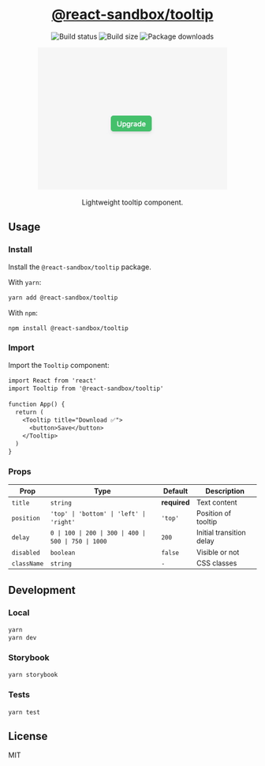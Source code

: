 <h1 align="center">
  <a href="https://www.npmjs.com/package/@react-sandbox/tooltip">@react-sandbox/tooltip</a>
</h1>

<p align="center">
  <img src="https://img.shields.io/github/actions/workflow/status/react-sandbox/tooltip/node.js.yml" alt="Build status" />
  <img src="https://img.shields.io/bundlephobia/minzip/@react-sandbox/tooltip?color=%234ba0f6" alt="Build size" />
  <img src="https://img.shields.io/npm/dt/@react-sandbox/tooltip?color=%234ba0f6" alt="Package downloads" />
</p>

<p align="center">
  <img src="example.gif" alt="Example" />
</p>

<p align="center">Lightweight tooltip component.</p>

## Usage

### Install

Install the `@react-sandbox/tooltip` package.

With `yarn`:

```bash
yarn add @react-sandbox/tooltip
```

With `npm`:

```
npm install @react-sandbox/tooltip
```

### Import

Import the `Tooltip` component:

```tsx
import React from 'react'
import Tooltip from '@react-sandbox/tooltip'

function App() {
  return (
    <Tooltip title="Download ✅">
      <button>Save</button>
    </Tooltip>
  )
}
```

### Props

| Prop        | Type                                                  | Default      | Description              |
| ----------- | ----------------------------------------------------- | ------------ | ------------------------ |
| `title`     | `string`                                              | **required** | Text content             |
| `position`  | `'top' \| 'bottom' \| 'left' \| 'right'`              | `'top'`      | Position of tooltip      |
| `delay`     | `0 \| 100 \| 200 \| 300 \| 400 \| 500 \| 750 \| 1000` | `200`        | Initial transition delay |
| `disabled`  | `boolean`                                             | `false`      | Visible or not           |
| `className` | `string`                                              | `-`          | CSS classes              |

## Development

### Local

```
yarn
yarn dev
```

### Storybook

```
yarn storybook
```

### Tests

```
yarn test
```

## License

MIT
